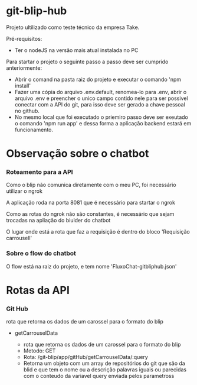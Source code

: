 # git-blip-hub

Projeto ultilizado como teste técnico da empresa Take.

Pré-requisitos:
- Ter o nodeJS na versão mais atual instalada no PC

Para startar o projeto o seguinte passo a passo deve ser cumprido anteriormente:

- Abrir o comand na pasta raiz do projeto e executar o comando 'npm install'
- Fazer uma cópia do arquivo .env.default, renomea-lo para .env, abrir o arquivo .env e preencher o unico campo contido nele para ser possivel conectar com a API do git, para isso deve ser gerado a chave pessoal no github.
- No mesmo local que foi executado o priemiro passo deve ser exeutado o comando 'npm run app' e dessa forma a aplicação backend estará em funcionamento.

<h1>Observação sobre o chatbot</h1>
<h3>Roteamento para a API</h3>

<p>Como o blip não comunica diretamente com o meu PC, foi necessário utilizar o ngrok</p>
<p>A aplicação roda na porta 8081 que é necessário para startar o ngrok</p>
<p>Como as rotas do ngrok não são constantes, é necessário que sejam trocadas na apliação do biulder do chatbot</p>
<p>O lugar onde está a rota que faz a requisição é dentro do bloco 'Requisição carrousell'</p>


<h3>Sobre o flow do chatbot</h3>

<p>O flow está na raiz do projeto, e tem nome 'FluxoChat-gitbliphub.json'</p>

<h1>Rotas da API</h1>

<h3>Git Hub</h3>
<p>rota que retorna os dados de um carossel para o formato do blip</p>

<ul>
    <li>getCarrouselData</li>
        <ul>
            <li>rota que retorna os dados de um carossel para o formato do blip</li>
            <li>Metodo: GET</li>
            <li>Rota: /git-blip/app/gitHub/getCarrouselData/:query</li>
            <li>Retorna um objeto com um array de repositórios do git que são da blid e que tem o nome ou a descrição palavras iguais ou parecidas com o conteudo da variavel query enviada pelos parametross</li>
        </ul>
</ul>
